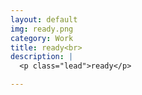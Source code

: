 ```yaml
---
layout: default
img: ready.png
category: Work
title: ready<br>
description: |
  <p class="lead">ready</p>

---
```

